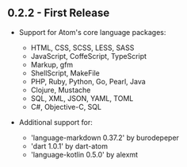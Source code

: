 ## 0.2.2 - First Release

+ Support for Atom's core language packages:
  - HTML, CSS, SCSS, LESS, SASS
  - JavaScript, CoffeScript, TypeScript
  - Markup, gfm
  - ShellScript, MakeFile
  - PHP, Ruby, Python, Go, Pearl, Java
  - Clojure, Mustache
  - SQL, XML, JSON, YAML, TOML
  - C#, Objective-C, SQL

+ Additional support for:
  - 'language-markdown 0.37.2' by burodepeper
  - 'dart 1.0.1' by dart-atom
  - 'language-kotlin 0.5.0' by alexmt
